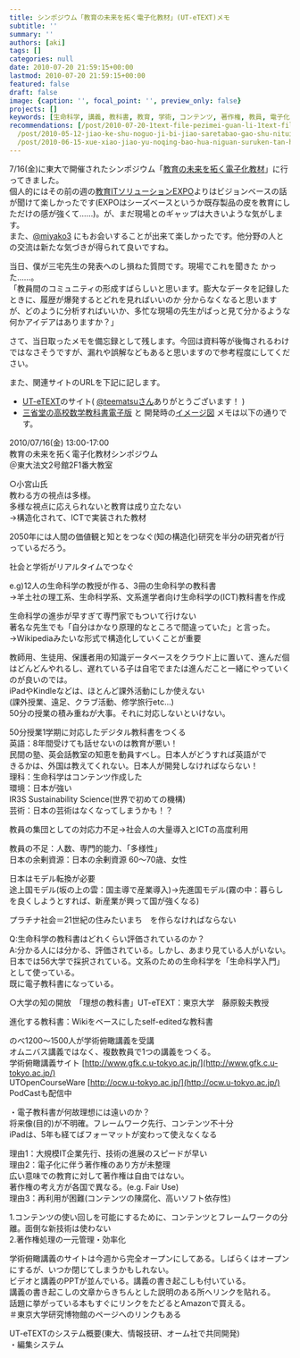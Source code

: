```yaml
---
title: シンポジウム「教育の未来を拓く電子化教材」(UT-eTEXT)メモ
subtitle: ''
summary: ''
authors: [aki]
tags: []
categories: null
date: 2010-07-20 21:59:15+00:00
lastmod: 2010-07-20 21:59:15+00:00
featured: false
draft: false
image: {caption: '', focal_point: '', preview_only: false}
projects: []
keywords: [生命科学, 講義, 教科書, 教育, 学術, コンテンツ, 著作権, 教員, 電子化, ut]
recommendations: [/post/2010-07-20-1text-file-pezimei-guan-li-1text-filetositedaunrodoke/,
  /post/2010-05-12-jiao-ke-shu-noguo-ji-bi-jiao-saretabao-gao-shu-nituitenomemo/,
  /post/2010-06-15-xue-xiao-jiao-yu-noqing-bao-hua-niguan-suruken-tan-hui-di-5hui-nomemo/]
---
```

7/16(金)に東大で開催されたシンポジウム「[教育の未来を拓く電子化教材](http://www.gfk.c.u-tokyo.ac.jp/sympo2010.html)」に行ってきました。  
個人的にはその前の週の[教育ITソリューションEXPO](http://www.edix-expo.jp/)よりはビジョンベースの話が聞けて楽しかったです(EXPOはシーズベースというか既存製品の皮を教育にしただけの感が強くて……)。が、まだ現場とのギャップは大きいような気がします。  
また、[@miyako3](http://twitter.com/miyaco3) にもお会いすることが出来て楽しかったです。他分野の人との交流は新たな気づきが得られて良いですね。

当日、僕が三宅先生の発表へのし損ねた質問です。現場でこれを聞きた かった……。  
「教員間のコミュニティの形成すばらしいと思います。膨大なデータを記録したときに、履歴が爆発するとどれを見ればいいのか 分からなくなると思いますが、どのように分析すればいいか、多忙な現場の先生がぱっと見て分かるような何かアイデアはありますか？」

さて、当日取ったメモを備忘録として残します。今回は資料等が後悔されるわけではなさそうですが、漏れや誤解などもあると思いますので参考程度にしてください。

また、関連サイトのURLを下記に記します。

- [UT-eTEXT](http://ut-etext.ocw.u-tokyo.ac.jp/page.top/)のサイト( [@teematsuさん](http://twitter.com/teematsu)ありがとうございます！ )
- [三省堂の高校数学教科書電子版](http://coref.u-tokyo.ac.jp/sanseidomt_shinsei) と 開発時の[イメージ図](http://www.crest.sist.chukyo-u.ac.jp/~crest/tools/tool3.html)
メモは以下の通りです。

2010/07/16(金) 13:00-17:00  
教育の未来を拓く電子化教材シンポジウム  
＠東大法文2号館2F1番大教室

○小宮山氏  
教わる方の視点は多様。  
多様な視点に応えられないと教育は成り立たない  
→構造化されて、ICTで実装された教材

2050年には人間の価値観と知とをつなぐ(知の構造化)研究を半分の研究者が行っているだろう。

社会と学術がリアルタイムでつなぐ

e.g)12人の生命科学の教授が作る、3冊の生命科学の教科書  
→羊土社の理工系、生命科学系、文系進学者向け生命科学の(ICT)教科書を作成

生命科学の進歩が早すぎて専門家でもついて行けない  
著名な先生でも「自分はかなり原理的なところで間違っていた」と言った。  
→Wikipediaみたいな形式で構造化していくことが重要

教師用、生徒用、保護者用の知識データベースをクラウド上に置いて、進んだ個はどんどんやれるし、遅れている子は自宅でまたは進んだこと一緒にやっていくのが良いのでは。  
iPadやKindleなどは、ほとんど課外活動にしか使えない  
(課外授業、遠足、クラブ活動、修学旅行etc...)  
50分の授業の積み重ねが大事。それに対応しないといけない。

50分授業1学期に対応したデジタル教科書をつくる  
英語：8年間受けても話せないのは教育が悪い！  
民間の塾、英会話教室の知恵を動員すべし。日本人がどうすれば英語がで  
きるかは、外国は教えてくれない。日本人が開発しなければならない！  
理科：生命科学はコンテンツ作成した  
環境：日本が強い  
IR3S Sustainability Science(世界で初めての機構)  
芸術：日本の芸術はなくなってしまうかも！？

教員の集団としての対応力不足→社会人の大量導入とICTの高度利用

教員の不足：人数、専門的能力、「多様性」  
日本の余剰資源：日本の余剰資源 60〜70歳、女性

日本はモデル転換が必要  
途上国モデル(坂の上の雲：国主導で産業導入)→先進国モデル(霧の中：暮らしを良くしようとすれば、新産業が興って国が強くなる)

プラチナ社会＝21世紀の住みたいまち　を作らなければならない

Q:生命科学の教科書はどれくらい評価されているのか？  
A:分かる人には分かる、評価されている。しかし、あまり見ている人がいない。  
日本では56大学で採択されている。文系のための生命科学を「生命科学入門」として使っている。  
既に電子教科書になっている。

○大学の知の開放　「理想の教科書」UT-eTEXT：東京大学　藤原毅夫教授

進化する教科書：Wikiをベースにしたself-editedな教科書

のべ1200〜1500人が学術俯瞰講義を受講  
オムニバス講義ではなく、複数教員で1つの講義をつくる。  
学術俯瞰講義サイト [http://www.gfk.c.u-tokyo.ac.jp/](http://www.gfk.c.u-tokyo.ac.jp/)  
UTOpenCourseWare [http://ocw.u-tokyo.ac.jp/](http://ocw.u-tokyo.ac.jp/)  
PodCastも配信中

・電子教科書が何故理想には遠いのか？  
将来像(目的)が不明確。フレームワーク先行、コンテンツ不十分  
iPadは、5年も経てばフォーマットが変わって使えなくなる

理由1：大規模IT企業先行、技術の進展のスピードが早い  
理由2：電子化に伴う著作権のあり方が未整理  
広い意味での教育に対して著作権は自由ではない。  
著作権の考え方が各国で異なる。(e.g. Fair Use)  
理由3：再利用が困難(コンテンツの陳腐化、高いソフト依存性)

1.コンテンツの使い回しを可能にするために、コンテンツとフレームワークの分離。面倒な新技術は使わない  
2.著作権処理の一元管理・効率化

学術俯瞰講義のサイトは今週から完全オープンにしてある。しばらくはオープンにするが、いつか閉じてしまうかもしれない。  
ビデオと講義のPPTが並んでいる。講義の書き起こしも付いている。  
講義の書き起こしの文章からきちんとした説明のある所へリンクを貼れる。  
話題に挙がっている本もすぐにリンクをたどるとAmazonで買える。  
＃東京大学研究博物館のページへのリンクもある

UT-eTEXTのシステム概要(東大、情報技研、オーム社で共同開発)  
・編集システム


